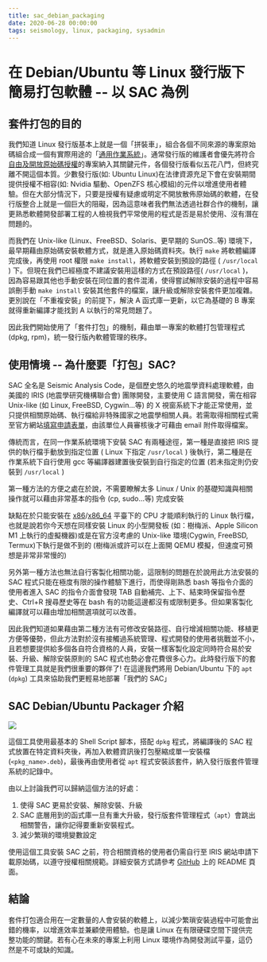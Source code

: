 ```yaml
---
title: sac_debian_packaging
date: 2020-06-28 00:00:00
tags: seismology, linux, packaging, sysadmin
---
```


# 在 Debian/Ubuntu 等 Linux 發行版下簡易打包軟體 -- 以 SAC 為例

## 套件打包的目的

我們知道 Linux 發行版基本上就是一個「拼裝車」，組合各個不同來源的專案原始碼組合成一個有實際用途的「[通用作業系統](https://zh.wikipedia.org/wiki/%E6%93%8D%E4%BD%9C%E7%B3%BB%E7%BB%9F#%E9%80%9A%E7%94%A8%E4%B8%8E%E4%B8%93%E7%94%A8%E3%80%81%E5%B5%8C%E5%85%A5%E5%BC%8F)」。通常發行版的維護者會優先將符合[自由及開放原始碼授權](https://zh.wikipedia.org/wiki/%E8%87%AA%E7%94%B1%E5%8F%8A%E5%BC%80%E6%94%BE%E6%BA%90%E4%BB%A3%E7%A0%81%E8%BD%AF%E4%BB%B6)的專案納入其關鍵元件，各個發行版看似五花八門，但終究離不開這個本質。少數發行版(如: Ubuntu Linux)在法律資源充足下會在安裝期間提供授權不相容(如: Nvidia 驅動、OpenZFS 核心模組)的元件以增進使用者體驗。但在大部分情況下，只要是授權有疑慮或明定不開放散佈原始碼的軟體，在發行版整合上就是一個巨大的阻礙，因為這意味者我們無法透過社群合作的機制，讓更熟悉軟體開發部署工程的人檢視我們平常使用的程式是否是易於使用、沒有潛在問題的。

而我們在 Unix-like (Linux、FreeBSD、Solaris、更早期的 SunOS..等) 環境下，最早期藉由原始碼安裝軟體方式，就是進入原始碼資料夾。執行 `make` 將軟體編譯完成後，再使用 root 權限 `make install`，將軟體安裝到預設的路徑 ( `/usr/local` ) 下。但現在我們已經極度不建議安裝用這樣的方式在預設路徑( `/usr/local` )，因為容易跟其他也手動安裝在同位置的套件混淆，使得嘗試解除安裝的過程中容易誤刪手動 `make install` 安裝其他套件的檔案，讓升級或解除安裝套件更加複雜。更別說在「不重複安裝」的前提下，解決 A 函式庫一更新，以它為基礎的 B 專案就得重新編譯才能找到 A 以執行的常見問題了。

因此我們開始使用了「套件打包」的機制，藉由單一專案的軟體打包管理程式(dpkg, rpm)，統一發行版內軟體管理的秩序。

## 使用情境 -- 為什麼要「打包」SAC?

SAC 全名是 Seismic Analysis Code，是個歷史悠久的地震學資料處理軟體，由美國的 IRIS (地震學研究機構聯合會) 團隊開發，主要使用 C 語言開發，需在相容 Unix-like (如 Linux, FreeBSD, Cygwin...等) 的 X 視窗系統下才能正常使用，並只提供相關原始碼、執行檔給非特殊國家之地震學相關人員。若需取得相關程式需至官方網站[填寫申請表單](https://ds.iris.edu/ds/nodes/dmc/forms/sac/)，由該單位人員審核後才可藉由 email 附件取得檔案。

傳統而言，在同一作業系統環境下安裝 SAC 有兩種途徑，第一種是直接把 IRIS 提供的執行檔手動放到指定位置 ( Linux 下指定 `/usr/local` ) 後執行，第二種是在作業系統下自行使用 gcc 等編譯器建置後安裝到自行指定的位置 (若未指定則仍安裝到 `/usr/local` )

第一種方法的方便之處在於說，不需要瞭解太多 Linux / Unix 的基礎知識與相關操作就可以藉由非常基本的指令 (cp, sudo...等) 完成安裝

缺點在於只能安裝在 [x86](https://zh.wikipedia.org/zh-tw/X86)/[x86_64](https://zh.wikipedia.org/zh-tw/X86-64) 平臺下的 CPU 才能順利執行的 Linux 執行檔，也就是說若你今天想在同樣安裝 Linux 的小型開發板 (如：樹梅派、Apple Silicon M1 上執行的虛擬機器)或是在官方沒考慮的 Unix-like 環境(Cygwin, FreeBSD, Termux)下執行是做不到的 (樹梅派或許可以在上面開 QEMU 模擬，但速度可預想是非常非常慢的)

另外第一種方法也無法自行客製化相關功能，這限制的問題在於說用此方法安裝的 SAC 程式只能在極度有限的操作體驗下進行，而使得剛熟悉 bash 等指令介面的使用者進入 SAC 的指令介面會發現 TAB 自動補完、上下、結束時保留指令歷史、Ctrl+R 搜尋歷史等在 bash 有的功能這邊都沒有或限制更多。但如果客製化編譯就可以藉由增加相關選項就可以改善。

因此我們知道如果藉由第二種方法有可修改安裝路徑、自行增減相關功能、移植更方便等優勢，但此方法對於沒有接觸過系統管理、程式開發的使用者挑戰並不小，且若想要提供給多個各自符合資格的人員，安裝一樣客製化設定同時符合易於安裝、升級、解除安裝原則的 SAC 程式也勢必會花費很多心力。此時發行版下的套件管理工具就是我們很重要的夥伴了! 在這邊我們將用 Debian/Ubuntu 下的 `apt` (`dpkg`) 工具來協助我們更輕易地部署「我們的 SAC」

## SAC Debian/Ubuntu Packager 介紹

![](https://github.com/sean0921/sean0921.github.io/raw/3ef1e32d61fc62c546c6ba31ef526ccc050cc7b2/images/demo.gif)

這個工具使用最基本的 Shell Script 腳本，搭配 `dpkg` 程式，將編譯後的 SAC 程式放置在特定資料夾後，再加入軟體資訊後打包壓縮成單一安裝檔 (`<pkg_name>.deb`)，最後再由使用者從 `apt` 程式安裝該套件，納入發行版套件管理系統的記錄中。

由以上討論我們可以歸納這個方法的好處：

1. 使得 SAC 更易於安裝、解除安裝、升級
2. SAC 底層用到的函式庫一旦有重大升級，發行版套件管理程式（`apt`）會跳出相關警告，讓你記得要重新安裝程式。
3. 減少繁瑣的環境變數設定

使用這個工具安裝 SAC 之前，符合相關資格的使用者仍需自行至 IRIS 網站申請下載原始碼，以遵守授權相關規範。詳細安裝方式請參考 [GitHub](https://github.com/sean0921/sac_debian_packager) 上的 README 頁面。

## 結論

套件打包適合用在一定數量的人會安裝的軟體上，以減少繁瑣安裝過程中可能會出錯的機率，以增進效率並兼顧使用體驗。也是讓 Linux 在有限硬碟空間下提供完整功能的關鍵。若有心在未來的專案上利用 Linux 環境作為開發測試平臺，這仍然是不可或缺的知識。
